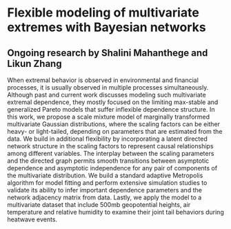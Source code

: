 # Flexible modeling of multivariate extremes with Bayesian networks
## Ongoing research by Shalini Mahanthege and Likun Zhang

When extremal behavior is observed in environmental and financial processes, it is usually observed in multiple processes simultaneously. Although past and current work discusses modeling such multivariate extremal dependence, they mostly focused on the limiting max-stable and generalized Pareto models that suffer inflexible dependence structure. In this work, we propose a scale mixture model of marginally transformed multivariate Gaussian distributions, where the scaling factors can be either heavy- or light-tailed, depending on parameters that are estimated from the data. We build in additional flexibility by incorporating a latent directed network structure in the scaling factors to represent causal relationships among different variables. The interplay between the scaling parameters and the directed graph permits smooth transitions between asymptotic dependence and asymptotic independence for any pair of components of the multivariate distribution. We build a standard adaptive Metropolis algorithm for model fitting and perform extensive simulation studies to validate its ability to infer important dependence parameters and the network adjacency matrix from data. Lastly, we apply the model to a multivariate dataset that include 500mb geopotential heights, air temperature and relative humidity to examine their joint tail behaviors during heatwave events.
